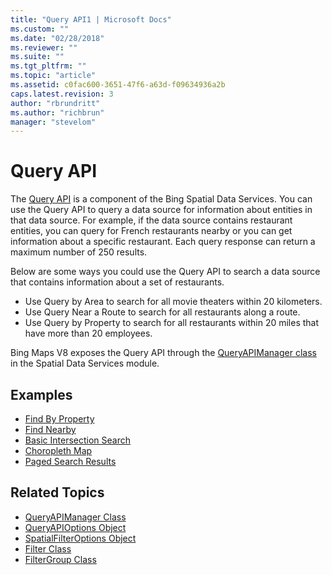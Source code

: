 ```yaml
---
title: "Query API1 | Microsoft Docs"
ms.custom: ""
ms.date: "02/28/2018"
ms.reviewer: ""
ms.suite: ""
ms.tgt_pltfrm: ""
ms.topic: "article"
ms.assetid: c0fac600-3651-47f6-a63d-f09634936a2b
caps.latest.revision: 3
author: "rbrundritt"
ms.author: "richbrun"
manager: "stevelom"
---
```

# Query API
The [Query API](../spatial-data-services/query-api.md) is a component of the Bing Spatial Data Services. You can use the Query API to query a data source for information about entities in that data source. For example, if the data source contains restaurant entities, you can query for French restaurants nearby or you can get information about a specific restaurant. Each query response can return a maximum number of 250 results.

Below are some ways you could use the Query API to search a data source that contains information about a set of restaurants.

* Use Query by Area to search for all movie theaters within 20 kilometers. 
* Use Query Near a Route to search for all restaurants along a route.
* Use Query by Property to search for all restaurants within 20 miles that have more than 20 employees.

Bing Maps V8 exposes the Query API through the [QueryAPIManager class](../v8-web-control/queryapimanager-class.md) in the Spatial Data Services module.

## Examples

  * [Find By Property](../v8-web-control/find-by-property-example.md)
  * [Find Nearby](../v8-web-control/find-nearby-example.md)
  * [Basic Intersection Search](../v8-web-control/basic-intersection-search-example.md)
  * [Choropleth Map](../v8-web-control/choropleth-map-example.md)
  * [Paged Search Results](../v8-web-control/paged-search-results-example.md)

## Related Topics

  * [QueryAPIManager Class](../v8-web-control/queryapimanager-class.md)
  * [QueryAPIOptions Object](../v8-web-control/queryapioptions-object.md)
  * [SpatialFilterOptions Object](../v8-web-control/spatialfilteroptions-object.md)
  * [Filter Class](../v8-web-control/filter-class.md)
  * [FilterGroup Class](../v8-web-control/filtergroup-class.md)
   